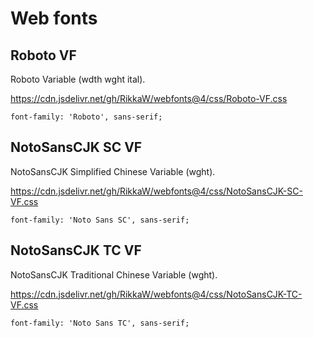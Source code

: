 # Web fonts

## Roboto VF

Roboto Variable (wdth wght ital).

https://cdn.jsdelivr.net/gh/RikkaW/webfonts@4/css/Roboto-VF.css

```
font-family: 'Roboto', sans-serif;
```

## NotoSansCJK SC VF

NotoSansCJK Simplified Chinese Variable (wght).

https://cdn.jsdelivr.net/gh/RikkaW/webfonts@4/css/NotoSansCJK-SC-VF.css

```
font-family: 'Noto Sans SC', sans-serif;
```

## NotoSansCJK TC VF

NotoSansCJK Traditional Chinese Variable (wght).

https://cdn.jsdelivr.net/gh/RikkaW/webfonts@4/css/NotoSansCJK-TC-VF.css

```
font-family: 'Noto Sans TC', sans-serif;
```